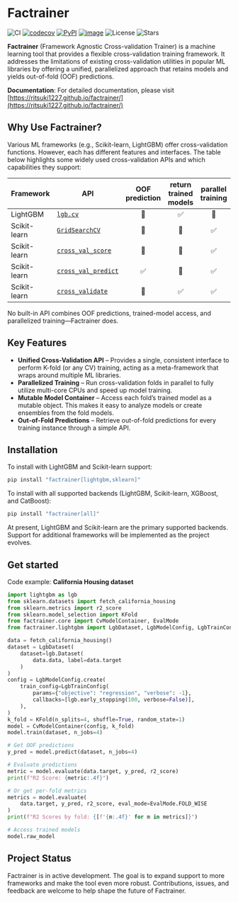 # Factrainer

![CI](https://github.com/ritsuki1227/factrainer/actions/workflows/ci.yaml/badge.svg)
[![codecov](https://codecov.io/gh/ritsuki1227/factrainer/branch/main/graph/badge.svg)](https://codecov.io/gh/ritsuki1227/factrainer)
[![PyPI](https://img.shields.io/pypi/v/factrainer.svg)](https://pypi.python.org/project/factrainer)
[![image](https://img.shields.io/pypi/pyversions/factrainer.svg)](https://pypi.python.org/pypi/factrainer)
![License](https://img.shields.io/github/license/ritsuki1227/factrainer.svg)
![Stars](https://img.shields.io/github/stars/ritsuki1227/factrainer.svg?style=social)

**Factrainer** (Framework Agnostic Cross-validation Trainer) is a machine learning tool that provides a flexible cross-validation training framework. It addresses the limitations of existing cross-validation utilities in popular ML libraries by offering a unified, parallelized approach that retains models and yields out-of-fold (OOF) predictions.

**Documentation**: For detailed documentation, please visit [https://ritsuki1227.github.io/factrainer/](https://ritsuki1227.github.io/factrainer/)

## Why Use Factrainer?

Various ML frameworks (e.g., Scikit-learn, LightGBM) offer cross-validation functions. However, each has different features and interfaces. The table below highlights some widely used cross-validation APIs and which capabilities they support:

| Framework    | API                                                                                                                     | OOF prediction | return trained models | parallel training |
| ------------ | ----------------------------------------------------------------------------------------------------------------------- | :------------: | :-------------------: | :---------------: |
| LightGBM     | [`lgb.cv`](https://lightgbm.readthedocs.io/en/stable/pythonapi/lightgbm.cv.html)                                        |       🚫       |          ✅️          |        🚫         |
| Scikit-learn | [`GridSearchCV`](https://scikit-learn.org/stable/modules/generated/sklearn.model_selection.GridSearchCV.html)           |       🚫       |          🚫           |        ✅️        |
| Scikit-learn | [`cross_val_score`](https://scikit-learn.org/stable/modules/generated/sklearn.model_selection.cross_val_score.html)     |       🚫       |          🚫           |        ✅️        |
| Scikit-learn | [`cross_val_predict`](https://scikit-learn.org/stable/modules/generated/sklearn.model_selection.cross_val_predict.html) |      ✅️       |          🚫           |        ✅️        |
| Scikit-learn | [`cross_validate`](https://scikit-learn.org/stable/modules/generated/sklearn.model_selection.cross_validate.html)       |       🚫       |          ✅️          |        ✅️        |

No built-in API combines OOF predictions, trained-model access, and parallelized training—Factrainer does.

## Key Features

- **Unified Cross-Validation API** – Provides a single, consistent interface to perform K-fold (or any CV) training, acting as a meta-framework that wraps around multiple ML libraries.
- **Parallelized Training** – Run cross-validation folds in parallel to fully utilize multi-core CPUs and speed up model training.
- **Mutable Model Container** – Access each fold’s trained model as a mutable object. This makes it easy to analyze models or create ensembles from the fold models.
- **Out-of-Fold Predictions** – Retrieve out-of-fold predictions for every training instance through a simple API.

## Installation

To install with LightGBM and Scikit-learn support:

```sh
pip install "factrainer[lightgbm,sklearn]"
```

To install with all supported backends (LightGBM, Scikit-learn, XGBoost, and CatBoost):

```sh
pip install "factrainer[all]"
```

At present, LightGBM and Scikit-learn are the primary supported backends. Support for additional frameworks will be implemented as the project evolves.

## Get started

Code example: **California Housing dataset**

```python
import lightgbm as lgb
from sklearn.datasets import fetch_california_housing
from sklearn.metrics import r2_score
from sklearn.model_selection import KFold
from factrainer.core import CvModelContainer, EvalMode
from factrainer.lightgbm import LgbDataset, LgbModelConfig, LgbTrainConfig

data = fetch_california_housing()
dataset = LgbDataset(
    dataset=lgb.Dataset(
        data.data, label=data.target
    )
)
config = LgbModelConfig.create(
    train_config=LgbTrainConfig(
        params={"objective": "regression", "verbose": -1},
        callbacks=[lgb.early_stopping(100, verbose=False)],
    ),
)
k_fold = KFold(n_splits=4, shuffle=True, random_state=1)
model = CvModelContainer(config, k_fold)
model.train(dataset, n_jobs=4)

# Get OOF predictions
y_pred = model.predict(dataset, n_jobs=4)

# Evaluate predictions
metric = model.evaluate(data.target, y_pred, r2_score)
print(f"R2 Score: {metric:.4f}")

# Or get per-fold metrics
metrics = model.evaluate(
    data.target, y_pred, r2_score, eval_mode=EvalMode.FOLD_WISE
)
print(f"R2 Scores by fold: {[f'{m:.4f}' for m in metrics]}")

# Access trained models
model.raw_model
```

## Project Status

Factrainer is in active development. The goal is to expand support to more frameworks and make the tool even more robust. Contributions, issues, and feedback are welcome to help shape the future of Factrainer.
